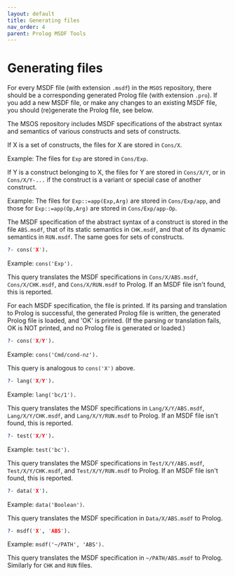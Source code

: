 ```yaml
---
layout: default
title: Generating files
nav_order: 4
parent: Prolog MSDF Tools
---
```


# Generating files

For every MSDF file (with extension `.msdf`) in the `MSOS` repository,
there should be a corresponding generated Prolog file (with extension
`.pro`). If you add a new MSDF file, or make any changes to an
existing MSDF file, you should (re)generate the Prolog file, see below.

The MSOS repository includes MSDF specifications of the abstract
syntax and semantics of various constructs and sets of constructs.

If X is a set of constructs, the files for X are stored in `Cons/X`.

Example: The files for `Exp` are stored in `Cons/Exp`.

If Y is a construct belonging to X, the files for Y are stored in
`Cons/X/Y`, or in `Cons/X/Y-...` if the construct is a variant or special
case of another construct.

Example: The files for `Exp::=app(Exp,Arg)` are stored in `Cons/Exp/app`,
and those for `Exp::=app(Op,Arg)` are stored in `Cons/Exp/app-Op`.

The MSDF specification of the abstract syntax of a construct is stored
in the file `ABS.msdf`, that of its static semantics in `CHK.msdf`, and
that of its dynamic semantics in `RUN.msdf`. The same goes for sets of
constructs.

```prolog
?- cons('X').
```
   Example: `cons('Exp').`

   This query translates the MSDF specifications in `Cons/X/ABS.msdf`,
   `Cons/X/CHK.msdf`, and `Cons/X/RUN.msdf` to Prolog. If an MSDF file
   isn't found, this is reported.

   For each MSDF specification, the file is printed. If its parsing
   and translation to Prolog is successful, the generated Prolog file
   is written, the generated Prolog file is loaded, and 'OK' is
   printed. (If the parsing or translation fails, OK is NOT printed,
   and no Prolog file is generated or loaded.)

```prolog
?- cons('X/Y').
```
   Example: `cons('Cmd/cond-nz').`

   This query is analogous to `cons('X')` above.

```prolog
?- lang('X/Y').
```
   Example: `lang('bc/1').`

   This query translates the MSDF specifications in `Lang/X/Y/ABS.msdf`,
   `Lang/X/Y/CHK.msdf`, and `Lang/X/Y/RUN.msdf` to Prolog. If an MSDF file
   isn't found, this is reported.

```prolog
?- test('X/Y').
```
   Example: `test('bc').`

   This query translates the MSDF specifications in `Test/X/Y/ABS.msdf`,
   `Test/X/Y/CHK.msdf`, and `Test/X/Y/RUN.msdf` to Prolog. If an MSDF file
   isn't found, this is reported.

```prolog
?- data('X').
```
   Example: `data('Boolean')`.

   This query translates the MSDF specification in `Data/X/ABS.msdf` to
   Prolog.

```prolog
?- msdf('X', 'ABS').
```
   Example: `msdf('~/PATH', 'ABS').`

   This query translates the MSDF specification in `~/PATH/ABS.msdf`
   to Prolog. Similarly for `CHK` and `RUN` files.

